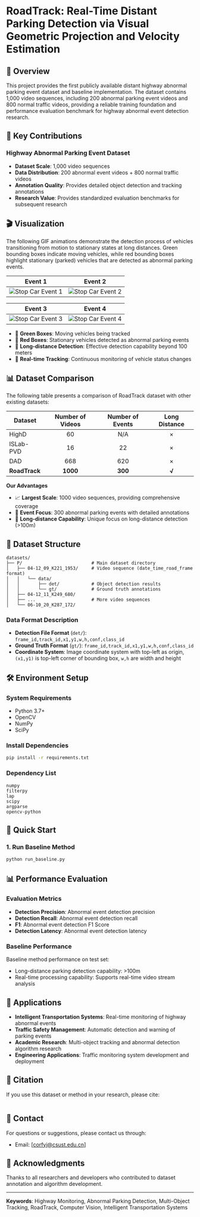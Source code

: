 # RoadTrack: Real-Time Distant Parking Detection via Visual Geometric Projection and Velocity Estimation

## 📖 Overview

This project provides the first publicly available distant highway abnormal parking event dataset and baseline implementation. The dataset contains 1,000 video sequences, including 200 abnormal parking event videos and 800 normal traffic videos, providing a reliable training foundation and performance evaluation benchmark for highway abnormal event detection research.

## 🚀 Key Contributions

###  Highway Abnormal Parking Event Dataset
- **Dataset Scale**: 1,000 video sequences
- **Data Distribution**: 200 abnormal event videos + 800 normal traffic videos
- **Annotation Quality**: Provides detailed object detection and tracking annotations
- **Research Value**: Provides standardized evaluation benchmarks for subsequent research

## 🎬 Visualization

The following GIF animations demonstrate the detection process of vehicles transitioning from motion to stationary states at long distances. Green bounding boxes indicate moving vehicles, while red bounding boxes highlight stationary (parked) vehicles that are detected as abnormal parking events.

<div align="center">

| Event 1 | Event 2 |
|:-------:|:-------:|
| ![Stop Car Event 1](gif/stop_car_event1.gif) | ![Stop Car Event 2](gif/stop_car_event2.gif) |

| Event 3 | Event 4 |
|:-------:|:-------:|
| ![Stop Car Event 3](gif/stop_car_event3.gif) | ![Stop Car Event 4](gif/stop_car_event4.gif) |


</div>

- 🚗 **Green Boxes**: Moving vehicles being tracked
- 🚨 **Red Boxes**: Stationary vehicles detected as abnormal parking events
- 📏 **Long-distance Detection**: Effective detection capability beyond 100 meters
- 🎯 **Real-time Tracking**: Continuous monitoring of vehicle status changes

## 📊 Dataset Comparison

The following table presents a comparison of RoadTrack dataset with other existing datasets:

| Dataset | Number of Videos | Number of Events | Long Distance |
|---------|:----------------:|:----------------:|:-------------:|
| HighD | 60 | N/A | × |
| ISLab-PVD | 16 | 22 | × |
| DAD | 668 | 620 | × |
| **RoadTrack** | **1000** | **300** | **√** |

**Our Advantages**
- 📈 **Largest Scale**: 1000 video sequences, providing comprehensive coverage
- 🎯 **Event Focus**: 300 abnormal parking events with detailed annotations
- 🔭 **Long-distance Capability**: Unique focus on long-distance detection (>100m)


## 📁 Dataset Structure

```
datasets/
├── P/                          # Main dataset directory
│   ├── 04-12_09_K221_1953/     # Video sequence (date_time_road_frame format)
│   │   └── data/
│   │       ├── det/            # Object detection results
│   │       └── gt/             # Ground truth annotations
│   ├── 04-12_11_K249_680/
│   ├── ...                     # More video sequences
│   └── 06-10_20_K287_172/
```

### Data Format Description

- **Detection File Format** (`det/`): `frame_id,track_id,x1,y1,w,h,conf,class_id`
- **Ground Truth Format** (`gt/`): `frame_id,track_id,x1,y1,w,h,conf,class_id`
- **Coordinate System**: Image coordinate system with top-left as origin, `(x1,y1)` is top-left corner of bounding box, `w,h` are width and height

## 🛠️ Environment Setup

### System Requirements
- Python 3.7+
- OpenCV
- NumPy
- SciPy

### Install Dependencies

```bash
pip install -r requirements.txt
```

### Dependency List
```
numpy
filterpy
lap
scipy
argparse
opencv-python
```

## 🚀 Quick Start

### 1. Run Baseline Method

```bash
python run_baseline.py
```



## 📊 Performance Evaluation

### Evaluation Metrics

- **Detection Precision**: Abnormal event detection precision
- **Detection Recall**: Abnormal event detection recall
- **F1**: Abnormal event detection F1 Score
- **Detection Latency**: Abnormal event detection latency

### Baseline Performance
Baseline method performance on test set:
- Long-distance parking detection capability: >100m
- Real-time processing capability: Supports real-time video stream analysis



## 🎯 Applications

- **Intelligent Transportation Systems**: Real-time monitoring of highway abnormal events
- **Traffic Safety Management**: Automatic detection and warning of parking events
- **Academic Research**: Multi-object tracking and abnormal detection algorithm research
- **Engineering Applications**: Traffic monitoring system development and deployment

## 📖 Citation

If you use this dataset or method in your research, please cite:

```bibtex

```




## 📧 Contact

For questions or suggestions, please contact us through:

- Email: [corfyi@csust.edu.cn]

## 🙏 Acknowledgments

Thanks to all researchers and developers who contributed to dataset annotation and algorithm development.

---

**Keywords**: Highway Monitoring, Abnormal Parking Detection, Multi-Object Tracking, RoadTrack, Computer Vision, Intelligent Transportation Systems
